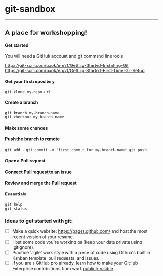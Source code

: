 # git-sandbox
_____
## A place for workshopping! 
  
#### Get started

You will need a GitHub account and git command line tools
  
https://git-scm.com/book/en/v1/Getting-Started-Installing-Git  
https://git-scm.com/book/en/v1/Getting-Started-First-Time-Git-Setup

#### Get your first repository

`git clone my-repo-url`

#### Create a branch

`git branch my-branch-name`  
`git checkout my-branch-name`

#### Make some changes

#### Push the branch to remote

`git add .`
`git commit -m 'first commit for my-branch-name'`
`git push`

#### Open a Pull request

#### Connect Pull request to an issue

#### Review and merge the Pull request

#### Essentials

`git help`  
`git status`  
  
### Ideas to get started with git:

* [ ] Make a quick website: https://pages.github.com/ and host the most recent version of your resume.
* [ ] Host some code you're working on (keep your data private using .gitignore).
* [ ] Practice 'agile' work style with a piece of code using Github's built in Kanban template, pull requests, and issues.
* [ ] If you are a GitHub pro already, learn how to make your GitHub Enterprise contributions from work [publicly visible](https://help.github.com/en/articles/sending-your-github-enterprise-server-contributions-to-your-githubcom-profile)
